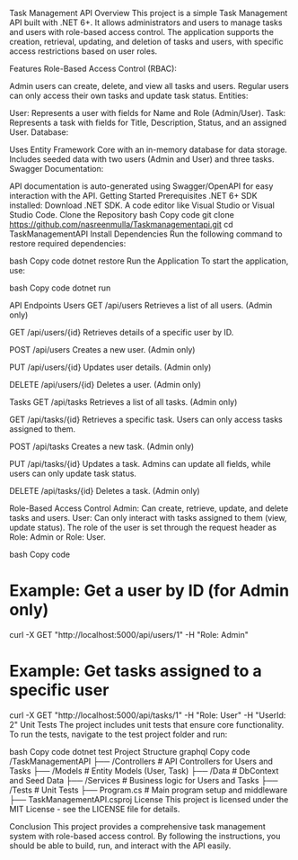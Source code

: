 Task Management API
Overview
This project is a simple Task Management API built with .NET 6+. It allows administrators and users to manage tasks and users with role-based access control. The application supports the creation, retrieval, updating, and deletion of tasks and users, with specific access restrictions based on user roles.

Features
Role-Based Access Control (RBAC):

Admin users can create, delete, and view all tasks and users.
Regular users can only access their own tasks and update task status.
Entities:

User: Represents a user with fields for Name and Role (Admin/User).
Task: Represents a task with fields for Title, Description, Status, and an assigned User.
Database:

Uses Entity Framework Core with an in-memory database for data storage.
Includes seeded data with two users (Admin and User) and three tasks.
Swagger Documentation:

API documentation is auto-generated using Swagger/OpenAPI for easy interaction with the API.
Getting Started
Prerequisites
.NET 6+ SDK installed: Download .NET SDK.
A code editor like Visual Studio or Visual Studio Code.
Clone the Repository
bash
Copy code
git clone https://github.com/nasreenmulla/Taskmanagementapi.git
cd TaskManagementAPI
Install Dependencies
Run the following command to restore required dependencies:

bash
Copy code
dotnet restore
Run the Application
To start the application, use:

bash
Copy code
dotnet run


API Endpoints
Users
GET /api/users
Retrieves a list of all users. (Admin only)

GET /api/users/{id}
Retrieves details of a specific user by ID.

POST /api/users
Creates a new user. (Admin only)

PUT /api/users/{id}
Updates user details. (Admin only)

DELETE /api/users/{id}
Deletes a user. (Admin only)

Tasks
GET /api/tasks
Retrieves a list of all tasks. (Admin only)

GET /api/tasks/{id}
Retrieves a specific task. Users can only access tasks assigned to them.

POST /api/tasks
Creates a new task. (Admin only)

PUT /api/tasks/{id}
Updates a task. Admins can update all fields, while users can only update task status.

DELETE /api/tasks/{id}
Deletes a task. (Admin only)

Role-Based Access Control
Admin: Can create, retrieve, update, and delete tasks and users.
User: Can only interact with tasks assigned to them (view, update status).
The role of the user is set through the request header as Role: Admin or Role: User.



bash
Copy code
# Example: Get a user by ID (for Admin only)
curl -X GET "http://localhost:5000/api/users/1" -H "Role: Admin"

# Example: Get tasks assigned to a specific user
curl -X GET "http://localhost:5000/api/tasks/1" -H "Role: User" -H "UserId: 2"
Unit Tests
The project includes unit tests that ensure core functionality. To run the tests, navigate to the test project folder and run:

bash
Copy code
dotnet test
Project Structure
graphql
Copy code
/TaskManagementAPI
├── /Controllers        # API Controllers for Users and Tasks
├── /Models            # Entity Models (User, Task)
├── /Data              # DbContext and Seed Data
├── /Services          # Business logic for Users and Tasks
├── /Tests             # Unit Tests
├── Program.cs         # Main program setup and middleware
├── TaskManagementAPI.csproj
License
This project is licensed under the MIT License - see the LICENSE file for details.

Conclusion
This project provides a comprehensive task management system with role-based access control. By following the instructions, you should be able to build, run, and interact with the API easily.
